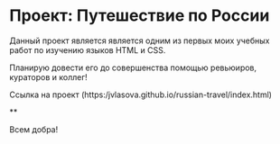 # Проект: Путешествие по России

Данный проект является является одним из первых моих учебных работ по изучению языков HTML и CSS.

Планирую довести его до совершенства помощью ревьюиров, кураторов и коллег!

Ссылка на проект (https:/jvlasova.github.io/russian-travel/index.html)

**

Всем добра!

